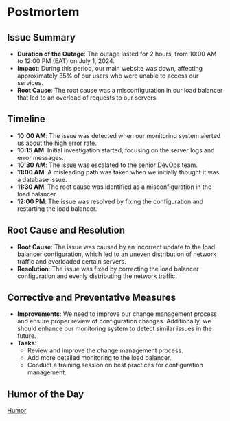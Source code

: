 # Postmortem

## Issue Summary

- **Duration of the Outage**: The outage lasted for 2 hours, from 10:00 AM to 12:00 PM (EAT) on July 1, 2024.
- **Impact**: During this period, our main website was down, affecting approximately 35% of our users who were unable to access our services.
- **Root Cause**: The root cause was a misconfiguration in our load balancer that led to an overload of requests to our servers.

## Timeline

- **10:00 AM**: The issue was detected when our monitoring system alerted us about the high error rate.
- **10:15 AM**: Initial investigation started, focusing on the server logs and error messages.
- **10:30 AM**: The issue was escalated to the senior DevOps team.
- **11:00 AM**: A misleading path was taken when we initially thought it was a database issue.
- **11:30 AM**: The root cause was identified as a misconfiguration in the load balancer.
- **12:00 PM**: The issue was resolved by fixing the configuration and restarting the load balancer.

## Root Cause and Resolution

- **Root Cause**: The issue was caused by an incorrect update to the load balancer configuration, which led to an uneven distribution of network traffic and overloaded certain servers.
- **Resolution**: The issue was fixed by correcting the load balancer configuration and evenly distributing the network traffic.

## Corrective and Preventative Measures

- **Improvements**: We need to improve our change management process and ensure proper review of configuration changes. Additionally, we should enhance our monitoring system to detect similar issues in the future.
- **Tasks**: 
  - Review and improve the change management process.
  - Add more detailed monitoring to the load balancer.
  - Conduct a training session on best practices for configuration management.

## Humor of the Day
[Humor](https://i.redd.it/e1fvfqdxncr61.png)
